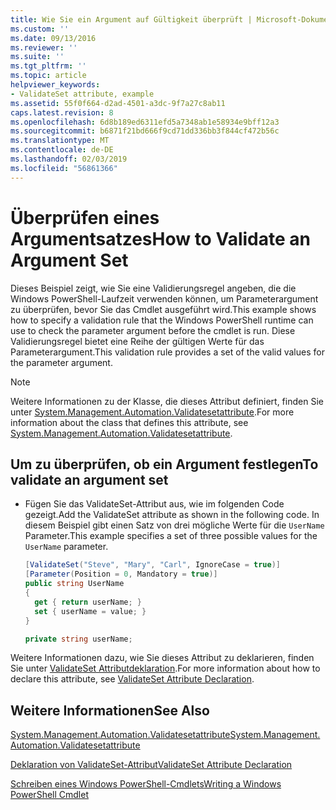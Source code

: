 ```yaml
---
title: Wie Sie ein Argument auf Gültigkeit überprüft | Microsoft-Dokumentation
ms.custom: ''
ms.date: 09/13/2016
ms.reviewer: ''
ms.suite: ''
ms.tgt_pltfrm: ''
ms.topic: article
helpviewer_keywords:
- ValidateSet attribute, example
ms.assetid: 55f0f664-d2ad-4501-a3dc-9f7a27c8ab11
caps.latest.revision: 8
ms.openlocfilehash: 6d8b189ed6311efd5a7348ab1e58934e9bff12a3
ms.sourcegitcommit: b6871f21bd666f9cd71dd336bb3f844cf472b56c
ms.translationtype: MT
ms.contentlocale: de-DE
ms.lasthandoff: 02/03/2019
ms.locfileid: "56861366"
---
```

# <a name="how-to-validate-an-argument-set"></a><span data-ttu-id="47cf5-102">Überprüfen eines Argumentsatzes</span><span class="sxs-lookup"><span data-stu-id="47cf5-102">How to Validate an Argument Set</span></span>

<span data-ttu-id="47cf5-103">Dieses Beispiel zeigt, wie Sie eine Validierungsregel angeben, die die Windows PowerShell-Laufzeit verwenden können, um Parameterargument zu überprüfen, bevor Sie das Cmdlet ausgeführt wird.</span><span class="sxs-lookup"><span data-stu-id="47cf5-103">This example shows how to specify a validation rule that the Windows PowerShell runtime can use to check the parameter argument before the cmdlet is run.</span></span> <span data-ttu-id="47cf5-104">Diese Validierungsregel bietet eine Reihe der gültigen Werte für das Parameterargument.</span><span class="sxs-lookup"><span data-stu-id="47cf5-104">This validation rule provides a set of the valid values for the parameter argument.</span></span>

> [!NOTE]
> <span data-ttu-id="47cf5-105">Weitere Informationen zu der Klasse, die dieses Attribut definiert, finden Sie unter [System.Management.Automation.Validatesetattribute](/dotnet/api/System.Management.Automation.ValidateSetAttribute).</span><span class="sxs-lookup"><span data-stu-id="47cf5-105">For more information about the class that defines this attribute, see [System.Management.Automation.Validatesetattribute](/dotnet/api/System.Management.Automation.ValidateSetAttribute).</span></span>

## <a name="to-validate-an-argument-set"></a><span data-ttu-id="47cf5-106">Um zu überprüfen, ob ein Argument festlegen</span><span class="sxs-lookup"><span data-stu-id="47cf5-106">To validate an argument set</span></span>

- <span data-ttu-id="47cf5-107">Fügen Sie das ValidateSet-Attribut aus, wie im folgenden Code gezeigt.</span><span class="sxs-lookup"><span data-stu-id="47cf5-107">Add the ValidateSet attribute as shown in the following code.</span></span> <span data-ttu-id="47cf5-108">In diesem Beispiel gibt einen Satz von drei mögliche Werte für die `UserName` Parameter.</span><span class="sxs-lookup"><span data-stu-id="47cf5-108">This example specifies a set of three possible values for the `UserName` parameter.</span></span>

    ```csharp
    [ValidateSet("Steve", "Mary", "Carl", IgnoreCase = true)]
    [Parameter(Position = 0, Mandatory = true)]
    public string UserName
    {
      get { return userName; }
      set { userName = value; }
    }

    private string userName;
    ```

<span data-ttu-id="47cf5-109">Weitere Informationen dazu, wie Sie dieses Attribut zu deklarieren, finden Sie unter [ValidateSet Attributdeklaration](./validateset-attribute-declaration.md).</span><span class="sxs-lookup"><span data-stu-id="47cf5-109">For more information about how to declare this attribute, see [ValidateSet Attribute Declaration](./validateset-attribute-declaration.md).</span></span>

## <a name="see-also"></a><span data-ttu-id="47cf5-110">Weitere Informationen</span><span class="sxs-lookup"><span data-stu-id="47cf5-110">See Also</span></span>

[<span data-ttu-id="47cf5-111">System.Management.Automation.Validatesetattribute</span><span class="sxs-lookup"><span data-stu-id="47cf5-111">System.Management.Automation.Validatesetattribute</span></span>](/dotnet/api/System.Management.Automation.ValidateSetAttribute)

[<span data-ttu-id="47cf5-112">Deklaration von ValidateSet-Attribut</span><span class="sxs-lookup"><span data-stu-id="47cf5-112">ValidateSet Attribute Declaration</span></span>](./validateset-attribute-declaration.md)

[<span data-ttu-id="47cf5-113">Schreiben eines Windows PowerShell-Cmdlets</span><span class="sxs-lookup"><span data-stu-id="47cf5-113">Writing a Windows PowerShell Cmdlet</span></span>](./writing-a-windows-powershell-cmdlet.md)
